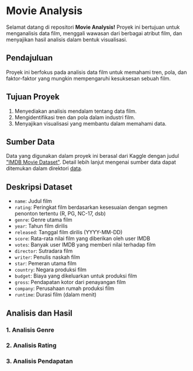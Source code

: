 # Movie Analysis
Selamat datang di repositori **Movie Analysis!** Proyek ini bertujuan untuk menganalisis data film, menggali wawasan dari berbagai atribut film, dan menyajikan hasil analisis dalam bentuk visualisasi.

## Pendajuluan
Proyek ini berfokus pada analisis data film untuk memahami tren, pola, dan faktor-faktor yang mungkin mempengaruhi kesuksesan sebuah film.

## Tujuan Proyek
1. Menyediakan analisis mendalam tentang data film.
2. Mengidentifikasi tren dan pola dalam industri film.
3. Menyajikan visualisasi yang membantu dalam memahami data.

## Sumber Data
Data yang digunakan dalam proyek ini berasal dari Kaggle dengan judul ["IMDB Movie Dataset"](https://www.kaggle.com/datasets/danielgrijalvas/movies). Detail lebih lanjut mengenai sumber data dapat ditemukan dalam direktori [data](assets\movies.csv).

## Deskripsi Dataset
- `name`: Judul film
- `rating`: Peringkat film berdasarkan kesesuaian dengan segmen penonton tertentu (R, PG, NC-17, dsb)
- `genre`: Genre utama film
- `year`: Tahun film dirilis
- `released`: Tanggal film dirilis (YYYY-MM-DD)
- `score`: Rata-rata nilai film yang diberikan oleh user IMDB
- `votes`: Banyak user IMDB yang memberi nilai terhadap film
- `director`: Sutradara film
- `writer`: Penulis naskah film
- `star`: Pemeran utama film
- `country`: Negara produksi film
- `budget`: Biaya yang dikeluarkan untuk produksi film
- `gross`: Pendapatan kotor dari penayangan film
- `company`: Perusahaan rumah produksi film
- `runtime`: Durasi film (dalam menit)

## Analisis dan Hasil
### 1. Analisis Genre
### 2. Analisis Rating
### 3. Analisis Pendapatan

